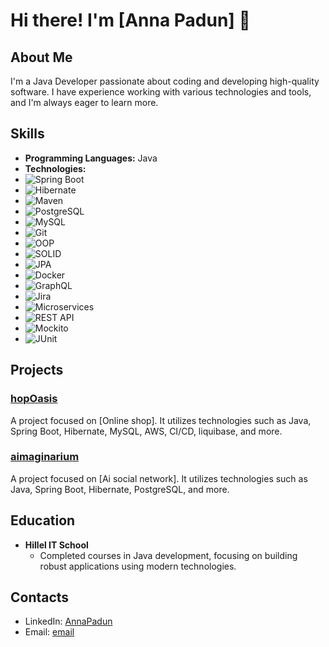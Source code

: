 # Hi there! I'm [Anna Padun] 👋

## About Me
I'm a Java Developer passionate about coding and developing high-quality software. I have experience working with various technologies and tools, and I'm always eager to learn more.

## Skills
- **Programming Languages:** Java
- **Technologies:** 
 - ![Spring Boot](https://img.shields.io/badge/Spring%20Boot-6DB33F?style=for-the-badge&logo=spring-boot&logoColor=white)
  - ![Hibernate](https://img.shields.io/badge/Hibernate-59666C?style=for-the-badge&logo=hibernate&logoColor=white)
  - ![Maven](https://img.shields.io/badge/Maven-C71A36?style=for-the-badge&logo=apache-maven&logoColor=white)
  - ![PostgreSQL](https://img.shields.io/badge/PostgreSQL-316192?style=for-the-badge&logo=postgresql&logoColor=white)
  - ![MySQL](https://img.shields.io/badge/MySQL-4479A1?style=for-the-badge&logo=mysql&logoColor=white)
  - ![Git](https://img.shields.io/badge/Git-F05032?style=for-the-badge&logo=git&logoColor=white)
  - ![OOP](https://img.shields.io/badge/OOP-007ACC?style=for-the-badge&logo=java&logoColor=white)
  - ![SOLID](https://img.shields.io/badge/SOLID-FF4500?style=for-the-badge&logo=solid&logoColor=white)
  - ![JPA](https://img.shields.io/badge/JPA-FF4500?style=for-the-badge&logo=java&logoColor=white)
  - ![Docker](https://img.shields.io/badge/Docker-2496ED?style=for-the-badge&logo=docker&logoColor=white)
  - ![GraphQL](https://img.shields.io/badge/GraphQL-E10098?style=for-the-badge&logo=graphql&logoColor=white)
  - ![Jira](https://img.shields.io/badge/Jira-0052CC?style=for-the-badge&logo=jira&logoColor=white)
  - ![Microservices](https://img.shields.io/badge/Microservices-FF6F00?style=for-the-badge&logo=microservices&logoColor=white)
  - ![REST API](https://img.shields.io/badge/REST%20API-005571?style=for-the-badge&logo=rest&logoColor=white)
  - ![Mockito](https://img.shields.io/badge/Mockito-25D366?style=for-the-badge&logo=mockito&logoColor=white)
  - ![JUnit](https://img.shields.io/badge/JUnit-25A162?style=for-the-badge&logo=junit5&logoColor=white)



## Projects
### [hopOasis](https://github.com/hopOasis)
A project focused on [Online shop]. It utilizes technologies such as Java, Spring Boot, Hibernate, MySQL, AWS, CI/CD, liquibase, and more.
### [aimaginarium](https://github.com/AImaginarium)
A project focused on [Ai social network]. It utilizes technologies such as Java, Spring Boot, Hibernate, PostgreSQL, and more.

## Education
- **Hillel IT School**
  - Completed courses in Java development, focusing on building robust applications using modern technologies.

## Contacts
- LinkedIn: [AnnaPadun](www.linkedin.com/in/padun)
- Email: [email](roananik1988@gmail.com)

